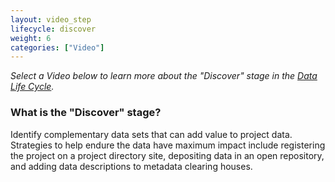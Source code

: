```yaml
---
layout: video_step
lifecycle: discover
weight: 6
categories: ["Video"]
---
```


*Select a Video below to learn more about the "Discover" stage in the <a href="https://www.dataone.org/data-life-cycle" target="_blank">Data Life Cycle</a>.*

### What is the "Discover" stage?

Identify complementary data sets that can add value to project data. Strategies to help endure the data have maximum impact include registering the project on a project directory site, depositing data in an open repository, and adding data descriptions to metadata clearing houses.
